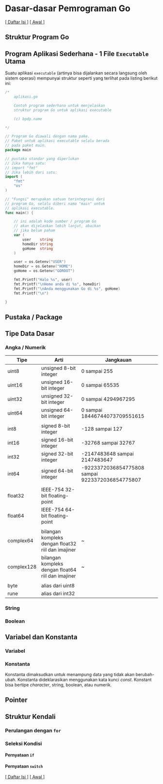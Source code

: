 # Dasar-dasar Pemrograman Go

[[ Daftar Isi ]](README.md) [[ Awal ]](../README.md)

## Struktur Program Go

## Program Aplikasi Sederhana - 1 File `Executable` Utama

Suatu aplikasi `executable` (artinya bisa dijalankan secara langsung oleh sistem operasi) mempunyai struktur seperti yang terlihat pada listing berikut ini:

~~~go
/*
	aplikasi.go

	Contoh program sederhana untuk menjelaskan
	struktur program Go untuk aplikasi executable

	(c) bpdp.name

*/

// Program Go diawali dengan nama pake.
// Paket untuk aplikasi executable selalu berada
// pada paket main.
package main

// pustaka standar yang diperlukan
// Jika hanya satu:
// import "fmt"
// Jika lebih dari satu:
import (
	"fmt"
	"os"
)

// "Fungsi" merupakan satuan terintegrasi dari
// program Go, selalu diberi nama "main" untuk
// aplikasi executable.
func main() {

	// ini adalah kode sumber / program Go
	// akan dijelaskan lebih lanjut, abaikan
	// jika belum paham
	var (
		user    string
		homeDir string
		goHome  string
	)

	user = os.Getenv("USER")
	homeDir = os.Getenv("HOME")
	goHome = os.Getenv("GOROOT")

	fmt.Printf("Halo %s", user)
	fmt.Printf("\nHome anda di %s", homeDir)
	fmt.Printf("\nAnda menggunakan Go di %s", goHome)
	fmt.Printf("\n")

}
~~~

## Pustaka / Package


## Tipe Data Dasar

### Angka / Numerik

|  Tipe     | Arti | Jangkauan |
|-----------|------|-----------|
| uint8     | unsigned  8-bit integer | 0 sampai  255 |
| uint16    | unsigned 16-bit integer | 0 sampai 65535 |
| uint32    | unsigned 32-bit integer | 0 sampai 4294967295 |
| uint64    | unsigned 64-bit integer | 0 sampai 18446744073709551615 |
|  |  |  |
| int8      | signed  8-bit integer | -128 sampai 127 |
| int16     | signed 16-bit integer | -32768 sampai 32767 |
| int32     | signed 32-bit integer | -2147483648 sampai 2147483647 |
| int64     | signed 64-bit integer | -9223372036854775808 sampai 9223372036854775807 |
|  |  |  |
| float32   | IEEE-754 32-bit floating-point |  |
| float64   | IEEE-754 64-bit floating-point |  |
|  |  |  |
| complex64  | bilangan kompleks dengan float32 riil dan imajiner | ~ |
| complex128 | bilangan kompleks dengan float64 riil dan imajiner | ~ |
|  |  |  |
| byte | alias dari uint8 |  |
| rune | alias dari int32 |  |


### String

### Boolean

## Variabel dan Konstanta

### Variabel

### Konstanta

Konstanta dimaksudkan untuk menampung data yang tidak akan berubah-ubah. Konstanta dideklarasikan menggunakan kata kunci *const*. Konstant bisa bertipe *character*, string, boolean, atau numerik.

## Pointer

## Struktur Kendali

### Perulangan dengan `for`

### Seleksi Kondisi

#### Pernyataan `if`


#### Pernyataan `switch`

[[ Daftar Isi ]](README.md) [[ Awal ]](../README.md)

